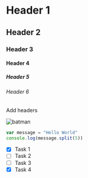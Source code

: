 # Header 1
## Header 2
### Header 3
#### Header 4
##### Header 5
###### Header 6

Add headers

![batman](https://i.postimg.cc/Gpmm1P61/Bat.jpg)

``` javascript
var message = "Hello World"
console.log(message.split(5))
```
- [x] Task 1
- [ ] Task 2
- [ ] Task 3
- [x] Task 4
